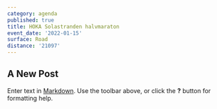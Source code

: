 ```yaml
---
category: agenda
published: true
title: HOKA Solastranden halvmaraton
event_date: '2022-01-15'
surface: Road
distance: '21097'
---
```

## A New Post

Enter text in [Markdown](http://daringfireball.net/projects/markdown/). Use the toolbar above, or click the **?** button for formatting help.
